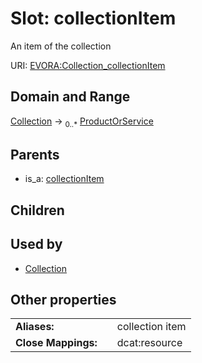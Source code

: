 
# Slot: collectionItem

An item of the collection

URI: [EVORA:Collection_collectionItem](https://evora-project.eu/Collection_collectionItem)


## Domain and Range

[Collection](Collection.md) &#8594;  <sub>0..\*</sub> [ProductOrService](ProductOrService.md)

## Parents

 *  is_a: [collectionItem](collectionItem.md)

## Children


## Used by

 * [Collection](Collection.md)

## Other properties

|  |  |  |
| --- | --- | --- |
| **Aliases:** | | collection item |
| **Close Mappings:** | | dcat:resource |